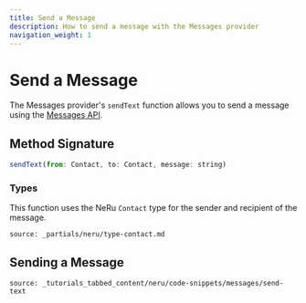 ```yaml
---
title: Send a Message
description: How to send a message with the Messages provider
navigation_weight: 1
---
```


# Send a Message

The Messages provider's `sendText` function allows you to send a message using the [Messages API](/messages/overview).

## Method Signature
```javascript
sendText(from: Contact, to: Contact, message: string)
```

### Types

This function uses the NeRu `Contact` type for the sender and recipient of the message.

```partial
source: _partials/neru/type-contact.md
```

## Sending a Message

```tabbed_content
source: _tutorials_tabbed_content/neru/code-snippets/messages/send-text
```